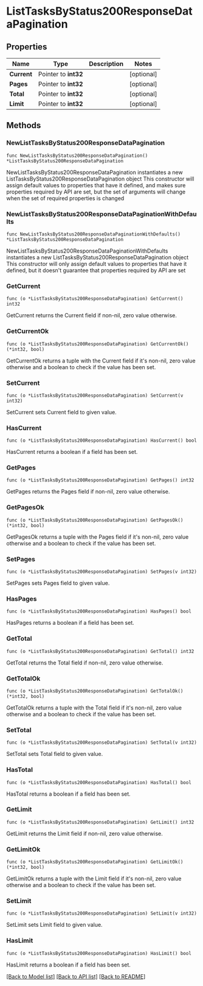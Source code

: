 # ListTasksByStatus200ResponseDataPagination

## Properties

Name | Type | Description | Notes
------------ | ------------- | ------------- | -------------
**Current** | Pointer to **int32** |  | [optional] 
**Pages** | Pointer to **int32** |  | [optional] 
**Total** | Pointer to **int32** |  | [optional] 
**Limit** | Pointer to **int32** |  | [optional] 

## Methods

### NewListTasksByStatus200ResponseDataPagination

`func NewListTasksByStatus200ResponseDataPagination() *ListTasksByStatus200ResponseDataPagination`

NewListTasksByStatus200ResponseDataPagination instantiates a new ListTasksByStatus200ResponseDataPagination object
This constructor will assign default values to properties that have it defined,
and makes sure properties required by API are set, but the set of arguments
will change when the set of required properties is changed

### NewListTasksByStatus200ResponseDataPaginationWithDefaults

`func NewListTasksByStatus200ResponseDataPaginationWithDefaults() *ListTasksByStatus200ResponseDataPagination`

NewListTasksByStatus200ResponseDataPaginationWithDefaults instantiates a new ListTasksByStatus200ResponseDataPagination object
This constructor will only assign default values to properties that have it defined,
but it doesn't guarantee that properties required by API are set

### GetCurrent

`func (o *ListTasksByStatus200ResponseDataPagination) GetCurrent() int32`

GetCurrent returns the Current field if non-nil, zero value otherwise.

### GetCurrentOk

`func (o *ListTasksByStatus200ResponseDataPagination) GetCurrentOk() (*int32, bool)`

GetCurrentOk returns a tuple with the Current field if it's non-nil, zero value otherwise
and a boolean to check if the value has been set.

### SetCurrent

`func (o *ListTasksByStatus200ResponseDataPagination) SetCurrent(v int32)`

SetCurrent sets Current field to given value.

### HasCurrent

`func (o *ListTasksByStatus200ResponseDataPagination) HasCurrent() bool`

HasCurrent returns a boolean if a field has been set.

### GetPages

`func (o *ListTasksByStatus200ResponseDataPagination) GetPages() int32`

GetPages returns the Pages field if non-nil, zero value otherwise.

### GetPagesOk

`func (o *ListTasksByStatus200ResponseDataPagination) GetPagesOk() (*int32, bool)`

GetPagesOk returns a tuple with the Pages field if it's non-nil, zero value otherwise
and a boolean to check if the value has been set.

### SetPages

`func (o *ListTasksByStatus200ResponseDataPagination) SetPages(v int32)`

SetPages sets Pages field to given value.

### HasPages

`func (o *ListTasksByStatus200ResponseDataPagination) HasPages() bool`

HasPages returns a boolean if a field has been set.

### GetTotal

`func (o *ListTasksByStatus200ResponseDataPagination) GetTotal() int32`

GetTotal returns the Total field if non-nil, zero value otherwise.

### GetTotalOk

`func (o *ListTasksByStatus200ResponseDataPagination) GetTotalOk() (*int32, bool)`

GetTotalOk returns a tuple with the Total field if it's non-nil, zero value otherwise
and a boolean to check if the value has been set.

### SetTotal

`func (o *ListTasksByStatus200ResponseDataPagination) SetTotal(v int32)`

SetTotal sets Total field to given value.

### HasTotal

`func (o *ListTasksByStatus200ResponseDataPagination) HasTotal() bool`

HasTotal returns a boolean if a field has been set.

### GetLimit

`func (o *ListTasksByStatus200ResponseDataPagination) GetLimit() int32`

GetLimit returns the Limit field if non-nil, zero value otherwise.

### GetLimitOk

`func (o *ListTasksByStatus200ResponseDataPagination) GetLimitOk() (*int32, bool)`

GetLimitOk returns a tuple with the Limit field if it's non-nil, zero value otherwise
and a boolean to check if the value has been set.

### SetLimit

`func (o *ListTasksByStatus200ResponseDataPagination) SetLimit(v int32)`

SetLimit sets Limit field to given value.

### HasLimit

`func (o *ListTasksByStatus200ResponseDataPagination) HasLimit() bool`

HasLimit returns a boolean if a field has been set.


[[Back to Model list]](../README.md#documentation-for-models) [[Back to API list]](../README.md#documentation-for-api-endpoints) [[Back to README]](../README.md)


